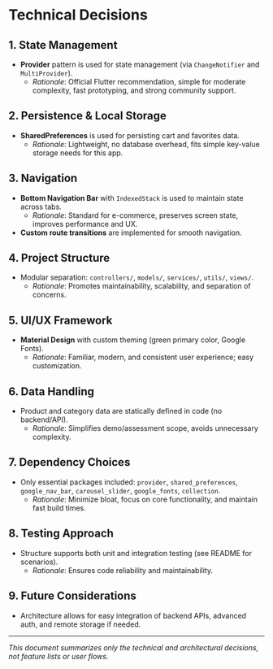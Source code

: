 # Technical Decisions

## 1. State Management
- **Provider** pattern is used for state management (via `ChangeNotifier` and `MultiProvider`).
  - *Rationale*: Official Flutter recommendation, simple for moderate complexity, fast prototyping, and strong community support.

## 2. Persistence & Local Storage
- **SharedPreferences** is used for persisting cart and favorites data.
  - *Rationale*: Lightweight, no database overhead, fits simple key-value storage needs for this app.

## 3. Navigation
- **Bottom Navigation Bar** with `IndexedStack` is used to maintain state across tabs.
  - *Rationale*: Standard for e-commerce, preserves screen state, improves performance and UX.
- **Custom route transitions** are implemented for smooth navigation.

## 4. Project Structure
- Modular separation: `controllers/`, `models/`, `services/`, `utils/`, `views/`.
  - *Rationale*: Promotes maintainability, scalability, and separation of concerns.

## 5. UI/UX Framework
- **Material Design** with custom theming (green primary color, Google Fonts).
  - *Rationale*: Familiar, modern, and consistent user experience; easy customization.

## 6. Data Handling
- Product and category data are statically defined in code (no backend/API).
  - *Rationale*: Simplifies demo/assessment scope, avoids unnecessary complexity.

## 7. Dependency Choices
- Only essential packages included: `provider`, `shared_preferences`, `google_nav_bar`, `carousel_slider`, `google_fonts`, `collection`.
  - *Rationale*: Minimize bloat, focus on core functionality, and maintain fast build times.

## 8. Testing Approach
- Structure supports both unit and integration testing (see README for scenarios).
  - *Rationale*: Ensures code reliability and maintainability.

## 9. Future Considerations
- Architecture allows for easy integration of backend APIs, advanced auth, and remote storage if needed.

---
*This document summarizes only the technical and architectural decisions, not feature lists or user flows.*
